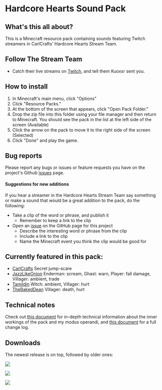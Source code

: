 # Hardcore Hearts Sound Pack

## What's this all about?
This is a Minecraft resource pack containing sounds featuring Twitch streamers in CarlCrafts' Hardcore Hearts Stream Team.

## Follow The Stream Team
* Catch their live streams on [Twitch](https://www.twitch.tv/team/hardcorehearts), and tell them Kuoxsr sent you.

## How to install
1. In Minecraft's main menu, click "Options"
2. Click "Resource Packs."
3. At the bottom of the screen that appears, click "Open Pack Folder."
4. Drop the zip file into this folder using your file manager and then return to Minecraft.  You should see the pack in the list at the left side of the screen (Available)
5. Click the arrow on the pack to move it to the right side of the screen (Selected)
6. Click "Done" and play the game.

## Bug reports
Please report any bugs or issues or feature requests you have on the project's Github [issues](https://github.com/kuoxsr/[specific_page_here]) page.

#### Suggestions for new additions
If you hear a streamer in the Hardcore Hearts Stream Team say something or make a sound that would be a great addition to the pack, do the following:

* Take a clip of the word or phrase, and publish it
	- Remember to keep a link to the clip
* Open an [issue](https://github.com/Kuoxsr/hardcore-hearts-sound-pack/issues) on the GitHub page for this project
	- Describe the interesting word or phrase from the clip
	- Include a link to the clip
	- Name the Minecraft event you think the clip would be good for

## Currently featured in this pack:
- [CarlCrafts](https://www.twitch.tv/carlcrafts) Secret jump-scare
- [JazzLikeOnion](https://www.twitch.tv/jazzlikeonion) Enderman: scream, Ghast: warn, Player: fall damage, Villager: ambient, trade
- [Tamildin](https://www.twitch.tv/tamildin) Witch: ambient, Villager: hurt
- [TheBakedDean](https://www.twitch.tv/thebakeddean) Villager: death, hurt

## Technical notes
Check out [this document](technical-notes.md) for in-depth technical information about the inner workings of the pack and my modus operandi, and [this document](CHANGELOG.md) for a full change log.

## Downloads
The newest release is on top, followed by older ones:

[<img src=https://img.shields.io/github/downloads-pre/Kuoxsr/hardcore-hearts-sound-pack/v0.3/total>](https://github.com/Kuoxsr/hardcore-hearts-sound-pack/releases/tag/v0.3)

[<img src=https://img.shields.io/github/downloads-pre/Kuoxsr/hardcore-hearts-sound-pack/v0.2-beta/total>](https://github.com/Kuoxsr/hardcore-hearts-sound-pack/releases/tag/v0.2-beta)

[<img src=https://img.shields.io/github/downloads-pre/Kuoxsr/hardcore-hearts-sound-pack/v0.1-beta/total>](https://github.com/Kuoxsr/hardcore-hearts-sound-pack/releases/tag/v0.1-beta)
